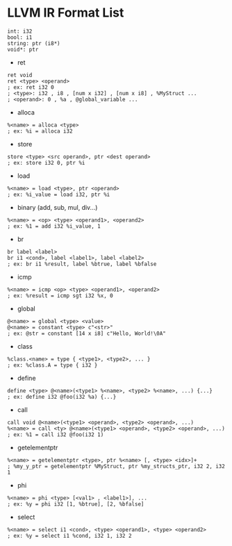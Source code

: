 # LLVM IR Format List

```
int: i32
bool: i1
string: ptr (i8*) 
void*: ptr
```

+ ret

```
ret void
ret <type> <operand>
; ex: ret i32 0
; <type>: i32 , i8 , [num x i32] , [num x i8] , %MyStruct ...
; <operand>: 0 , %a , @global_variable ...
```

+ alloca

```
%<name> = alloca <type>
; ex: %i = alloca i32 
```

+ store

```
store <type> <src operand>, ptr <dest operand>
; ex: store i32 0, ptr %i 
```

+ load

```
%<name> = load <type>, ptr <operand>
; ex: %i_value = load i32, ptr %i
```

+ binary (add, sub, mul, div...)

```
%<name> = <op> <type> <operand1>, <operand2>
; ex: %1 = add i32 %i_value, 1
```

+ br

```
br label <label>
br i1 <cond>, label <label1>, label <label2>
; ex: br i1 %result, label %btrue, label %bfalse
```

+ icmp

```
%<name> = icmp <op> <type> <operand1>, <operand2>
; ex: %result = icmp sgt i32 %x, 0
```

+ global

```
@<name> = global <type> <value>
@<name> = constant <type> c"<str>"
; ex: @str = constant [14 x i8] c"Hello, World!\0A"
```

+ class

```
%class.<name> = type { <type1>, <type2>, ... }
; ex: %class.A = type { i32 }
```

+ define

```
define <type> @<name>(<type1> %<name>, <type2> %<name>, ...) {...}
; ex: define i32 @foo(i32 %a) {...}
```

+ call

```
call void @<name>(<type1> <operand>, <type2> <operand>, ...)
%<name> = call <ty> @<name>(<type1> <operand>, <type2> <operand>, ...)
; ex: %1 = call i32 @foo(i32 1)
```

+ getelementptr

```
%<name> = getelementptr <type>, ptr %<name> [, <type> <idx>]+
; %my_y_ptr = getelementptr %MyStruct, ptr %my_structs_ptr, i32 2, i32 1
```

+ phi

```
%<name> = phi <type> [<val1> , <label1>], ...
; ex: %y = phi i32 [1, %btrue], [2, %bfalse]
```

+ select

```
%<name> = select i1 <cond>, <type> <operand1>, <type> <operand2>
; ex: %y = select i1 %cond, i32 1, i32 2
```
